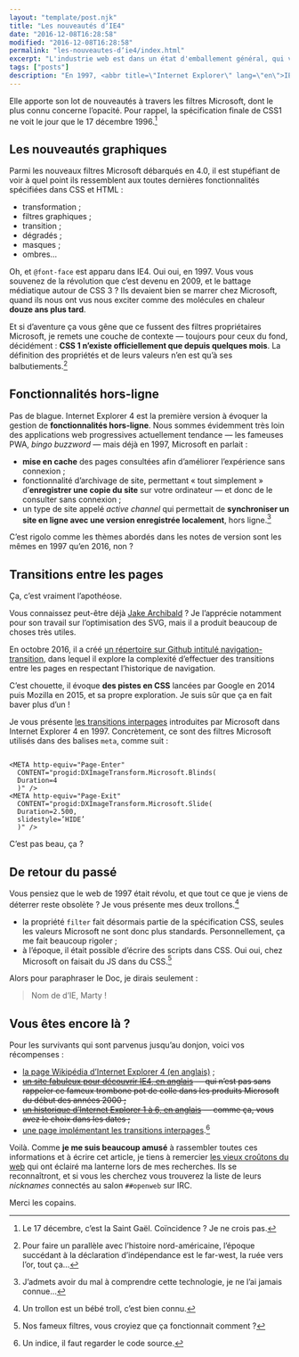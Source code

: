 ```yaml
---
layout: "template/post.njk"
title: "Les nouveautés dʼIE4"
date: "2016-12-08T16:28:58"
modified: "2016-12-08T16:28:58"
permalink: "les-nouveautes-dʼie4/index.html"
excerpt: "L'industrie web est dans un état d'emballement général, qui voit son histoire s'effacer plus vite qu'elle ne s'écrit. Et si on remontait vingt ans en arrière, pour voir de quoi demain aurait pu être fait&nbsp;?"
tags: ["posts"]
description: "En 1997, <abbr title=\"Internet Explorer\" lang=\"en\">IE</abbr>4 voit le jour et est la première version à dominer Netscape."
---
```

Elle apporte son lot de nouveautés à travers les filtres Microsoft, dont le plus connu concerne l’opacité. Pour rappel, la spécification finale de CSS1 ne voit le jour que le 17 décembre 1996.[^1]

[^1]: Le 17 décembre, c’est la Saint Gaël. Coïncidence ? Je ne crois pas.



## Les nouveautés graphiques

Parmi les nouveaux filtres Microsoft débarqués en 4.0, il est stupéfiant de voir à quel point ils ressemblent aux toutes dernières fonctionnalités spécifiées dans CSS et HTML&nbsp;:

* transformation&nbsp;;
* filtres graphiques&nbsp;;
* transition&nbsp;;
* dégradés&nbsp;;
* masques&nbsp;;
* ombres…

Oh, et `@font-face` est apparu dans IE4. Oui oui, en 1997. Vous vous souvenez de la révolution que c’est devenu en 2009, et le battage médiatique autour de CSS 3&nbsp;? Ils devaient bien se marrer chez Microsoft, quand ils nous ont vus nous exciter comme des molécules en chaleur **douze ans plus tard**.

Et si d’aventure ça vous gêne que ce fussent des filtres propriétaires Microsoft, je remets une couche de contexte —&nbsp;toujours pour ceux du fond, décidément&nbsp;: **CSS 1 n’existe officiellement que depuis quelques mois**. La définition des propriétés et de leurs valeurs n’en est qu’à ses balbutiements.[^2]

[^2]: Pour faire un parallèle avec l’histoire nord-américaine, l’époque succédant à la déclaration d’indépendance est le far-west, la ruée vers l’or, tout ça…



## Fonctionnalités hors-ligne

Pas de blague. Internet Explorer 4 est la première version à évoquer la gestion de **fonctionnalités hors-ligne**. Nous sommes évidemment très loin des applications web progressives actuellement tendance —&nbsp;les fameuses PWA, _bingo buzzword_&nbsp;— mais déjà en 1997, Microsoft en parlait&nbsp;:

* **mise en cache** des pages consultées afin d’améliorer l’expérience sans connexion&nbsp;;
* fonctionnalité d’archivage de site, permettant «&nbsp;tout simplement&nbsp;» d’**enregistrer une copie du site** sur votre ordinateur —&nbsp;et donc de le consulter sans connexion&nbsp;;
* un type de site appelé _active channel_ qui permettait de **synchroniser un site en ligne avec une version enregistrée localement**, hors ligne.[^3]

[^3]: J’admets avoir du mal à comprendre cette technologie, je ne l’ai jamais connue…



C’est rigolo comme les thèmes abordés dans les notes de version sont les mêmes en 1997 qu’en 2016, non&nbsp;?

## Transitions entre les pages

Ça, c’est vraiment l’apothéose.

Vous connaissez peut-être déjà [Jake Archibald](https://jakearchibald.com/)&nbsp;? Je l’apprécie notamment pour son travail sur l’optimisation des SVG, mais il a produit beaucoup de choses très utiles.

En octobre 2016, il a créé [un répertoire sur Github intitulé navigation-transition](https://github.com/jakearchibald/navigation-transitions/blob/master/README.md), dans lequel il explore la complexité d’effectuer des transitions entre les pages en respectant l’historique de navigation.

C’est chouette, il évoque **des pistes en CSS** lancées par Google en 2014 puis Mozilla en 2015, et sa propre exploration. Je suis sûr que ça en fait baver plus d’un&nbsp;!

Je vous présente [les transitions interpages](https://msdn.microsoft.com/en-us/library/ms532847(v=vs.85).aspx#Interpage_Transition) introduites par Microsoft dans Internet Explorer 4 en 1997. Concrètement, ce sont des filtres Microsoft utilisés dans des balises `meta`, comme suit&nbsp;:

```markup

<META http-equiv="Page-Enter" 
  CONTENT="progid:DXImageTransform.Microsoft.Blinds(
  Duration=4
  )" />
<META http-equiv="Page-Exit" 
  CONTENT="progid:DXImageTransform.Microsoft.Slide(
  Duration=2.500,
  slidestyle=’HIDE’
  )" />
```

C’est pas beau, ça&nbsp;?

## De retour du passé

Vous pensiez que le web de 1997 était révolu, et que tout ce que je viens de déterrer reste obsolète&nbsp;? Je vous présente mes deux trollons.[^4]

[^4]: Un trollon est un bébé troll, c’est bien connu.



* la propriété `filter` fait désormais partie de la spécification CSS, seules les valeurs Microsoft ne sont donc plus standards. Personnellement, ça me fait beaucoup rigoler&nbsp;;
* à l’époque, il était possible d’écrire des scripts dans CSS. Oui oui, chez Microsoft on faisait du JS dans du CSS.[^5]

[^5]: Nos fameux filtres, vous croyiez que ça fonctionnait comment ?



Alors pour paraphraser le Doc, je dirais seulement&nbsp;:

> Nom de d’IE, Marty&nbsp;!

## Vous êtes encore là&nbsp;?

Pour les survivants qui sont parvenus jusqu’au donjon, voici vos récompenses&nbsp;:

* [la page Wikipédia d’Internet Explorer 4 (en anglais)](https://en.wikipedia.org/wiki/Internet_Explorer_4)&nbsp;;
* ~~[un site fabuleux pour découvrir IE4, en anglais]() — qui n’est pas sans rappeler ce fameux trombone pot de colle dans les produits Microsoft du début des années 2000&nbsp;;~~
* ~~[un historique d’Internet Explorer 1 à 6, en anglais]() —&nbsp;comme ça, vous avez le choix dans les dates&nbsp;;~~
* [une page implémentant les transitions interpages](https://www.nicolas-hoffmann.net/tacamaca/).[^6]

[^6]: Un indice, il faut regarder le code source.



Voilà. Comme **je me suis beaucoup amusé** à rassembler toutes ces informations et à écrire cet article, je tiens à remercier [les vieux croûtons du web](https://www.paris-web.fr/2015/conferences/la-veille-techno-pour-les.php "Conférence intitulée « La veille techno pour les vieux croûtons » présentée par Thibault Jouannic à Paris Web le vendredi 02 octobre 2015") qui ont éclairé ma lanterne lors de mes recherches. Ils se reconnaîtront, et si vous les cherchez vous trouverez la liste de leurs _nicknames_ connectés au salon `##openweb` sur IRC.

Merci les copains.
